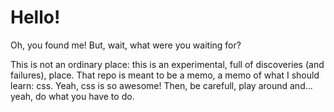 # Hello!

Oh, you found me! But, wait, what were you waiting for?

This is not an ordinary place: this is an experimental, full of discoveries (and failures), place.
That repo is meant to be a memo, a memo of what I should learn: css. Yeah, css is so awesome! 
Then, be carefull, play around and... yeah, do what you have to do.
